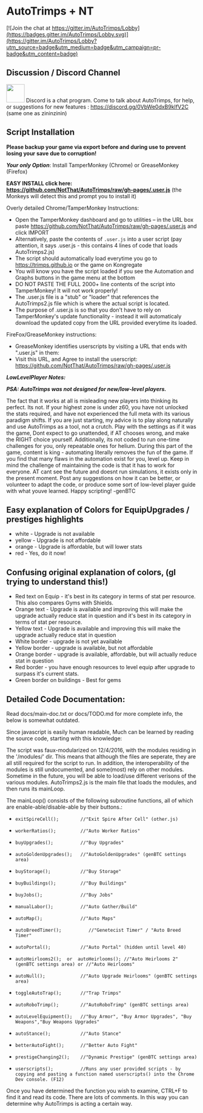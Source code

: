 # AutoTrimps + NT

[![Join the chat at https://gitter.im/AutoTrimps/Lobby](https://badges.gitter.im/AutoTrimps/Lobby.svg)](https://gitter.im/AutoTrimps/Lobby?utm_source=badge&utm_medium=badge&utm_campaign=pr-badge&utm_content=badge)
## Discussion / Discord Channel
<a href="https://discord.gg/0VbWe0dxB9kIfV2C"><img src="https://pbs.twimg.com/profile_images/568588143226413056/9Lwrixxj.png" width=48></a>
Discord is a chat program. Come to talk about AutoTrimps, for help, or suggestions for new features : https://discord.gg/0VbWe0dxB9kIfV2C (same one as zininzinin)

## Script Installation
**Please backup your game via export before and during use to prevent losing your save due to corruption!**

***Your only Option***: Install TamperMonkey (Chrome) or GreaseMonkey (Firefox)

**EASY INSTALL click here: https://github.com/NotThat/AutoTrimps/raw/gh-pages/.user.js** (the Monkeys will detect this and prompt you to install it)

Overly detailed Chrome/TamperMonkey Instructions:
- Open the TamperMonkey dashboard and go to utilities – in the URL box paste https://github.com/NotThat/AutoTrimps/raw/gh-pages/.user.js and click IMPORT
- Alternatively, paste the contents of `.user.js` into a user script (pay attention, it says .user.js - this contains 4 lines of code that loads AutoTrimps2.js)
- The script should automatically load everytime you go to https://trimps.github.io or the game on Kongregate
- You will know you have the script loaded if you see the Automation and Graphs buttons in the game menu at the bottom
- DO NOT PASTE THE FULL 2000+ line contents of the script into TamperMonkey! It will not work properly!
- The .user.js file is a "stub" or "loader" that references the AutoTrimps2.js file which is where the actual script is located.
- The purpose of .user.js is so that you don't have to rely on TamperMonkey's update functionality - instead it will automaticaly download the updated copy from the URL provided everytime its loaded.

FireFox/GreaseMonkey instructions:
- GreaseMonkey identifies userscripts by visiting a URL that ends with ".user.js" in them:
- Visit this URL, and Agree to install the userscript:  https://github.com/NotThat/AutoTrimps/raw/gh-pages/.user.js

***LowLevelPlayer Notes:***

***PSA: AutoTrimps was not designed for  new/low-level players.***

The fact that it works at all is misleading new players into thinking its perfect. Its not. If your highest zone is under z60, you have not unlocked the stats required, and have not experienced the full meta with its various paradigm shifts. If you are just starting, my advice is to play along naturally and use AutoTrimps as a tool, not a crutch. Play with the settings as if it was the game, Dont expect to go unattended, if AT chooses wrong, and make the RIGHT choice yourself. Additionally, its not coded to run one-time challenges for you, only repeatable ones for helium. During this part of the game, content is king - automating literally removes the fun of the game. If you find that many flaws in the automation exist for you, level up. Keep in mind the challenge of maintaining the code is that it has to work for everyone. AT cant see the future and doesnt run simulations, it exists only in the present moment. Post any suggestions on how it can be better, or volunteer to adapt the code, or produce some sort of low-level player guide with what youve learned. Happy scripting! -genBTC

## Easy explanation of Colors for EquipUpgrades / prestiges highlights
- white - Upgrade is not available
- yellow - Upgrade is not affordable
- orange - Upgrade is affordable, but will lower stats
- red - Yes, do it now!

## Confusing original explanation of colors, (gl trying to understand this!)
- Red text on Equip - it's best in its category in terms of stat per resource. This also compares Gyms with Shields.
- Orange text - Upgrade is available and improving this will make the upgrade actually reduce stat in question and it's best in its category in terms of stat per resource.
- Yellow text - Upgrade is available and improving this will make the upgrade actually reduce stat in question
- White border - upgrade is not yet available
- Yellow border - upgrade is available, but not affordable
- Orange border - upgrade is available, affordable, but will actually reduce stat in question
- Red border - you have enough resources to level equip after upgrade to surpass it's current stats.
- Green border on buildings - Best for gems


## Detailed Code Documentation:
Read docs/main-doc.txt or docs/TODO.md for more complete info, the below is somewhat outdated.

Since javascript is easily human readable, Much can be learned by reading the source code, starting with this knowledge:

The script was faux-modularized on 12/4/2016, with the modules residing in the '/modules/' dir. This means that although the files are seperate, they are all still required for the script to run. In addition, the interoperability of the modules is still undocumented, and some(most) rely on other modules. Sometime in the future, you will be able to load/use different verisons of the various modules.
AutoTrimps2.js is the main file that loads the modules, and then runs its mainLoop.

The mainLoop() consists of the following subroutine functions, all of which are enable-able/disable-able by their buttons.:
-     exitSpireCell();        //"Exit Spire After Cell" (other.js)
-     workerRatios();         //"Auto Worker Ratios"
-     buyUpgrades();          //"Buy Upgrades"
-     autoGoldenUpgrades();   //"AutoGoldenUpgrades" (genBTC settings area)
-     buyStorage();           //"Buy Storage"
-     buyBuildings();         //"Buy Buildings"
-     buyJobs();              //"Buy Jobs"
-     manualLabor();          //"Auto Gather/Build"
-     autoMap();              //"Auto Maps"
-     autoBreedTimer();          //"Genetecist Timer" / "Auto Breed Timer"
-     autoPortal();           //"Auto Portal" (hidden until level 40)
-     autoHeirlooms2();  or  autoHeirlooms(); //"Auto Heirlooms 2" (genBTC settings area) or //"Auto Heirlooms"
-     autoNull();             //"Auto Upgrade Heirlooms" (genBTC settings area)
-     toggleAutoTrap();       //"Trap Trimps"
-     autoRoboTrimp();        //"AutoRoboTrimp" (genBTC settings area)
-     autoLevelEquipment();   //"Buy Armor", "Buy Armor Upgrades", "Buy Weapons","Buy Weapons Upgrades"
-     autoStance();           //"Auto Stance"
-     betterAutoFight();      //"Better Auto Fight"
-     prestigeChanging2();    //"Dynamic Prestige" (genBTC settings area)
-     userscripts();          //Runs any user provided scripts - by copying and pasting a function named userscripts() into the Chrome Dev console. (F12)

Once you have determined the function you wish to examine, CTRL+F to find it and read its code. There are lots of comments. In this way you can determine why AutoTrimps is acting a certain way.
